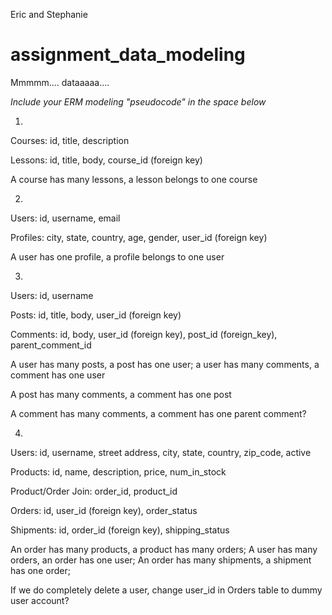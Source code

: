 Eric and Stephanie

# assignment_data_modeling
Mmmmm.... dataaaaa....

*Include your ERM modeling "pseudocode" in the space below*

1.

Courses: id, title, description

Lessons: id, title, body, course_id (foreign key)

A course has many lessons, a lesson belongs to one course



2.

Users: id, username, email

Profiles: city, state, country, age, gender, user_id (foreign key)

A user has one profile, a profile belongs to one user




3.

Users: id, username

Posts: id, title, body, user_id (foreign key)

Comments: id, body, user_id (foreign key), post_id (foreign_key), parent_comment_id


A user has many posts, a post has one user; a user has many comments, a comment has one user

A post has many comments, a comment has one post

A comment has many comments, a comment has one parent comment?



4.

Users: id, username, street address, city, state, country, zip_code, active

Products: id, name, description, price, num_in_stock

Product/Order Join: order_id, product_id

Orders: id, user_id (foreign key), order_status

Shipments: id, order_id (foreign key), shipping_status

An order has many products, a product has many orders;
A user has many orders, an order has one user;
An order has many shipments, a shipment has one order;

If we do completely delete a user, change user_id in Orders table to dummy user account?